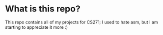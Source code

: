 # What is this repo?
This repo contains all of my projects for CS271; I used to hate asm, but I am starting to appreciate it more :)
